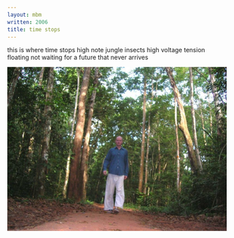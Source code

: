 ```yaml
---
layout: mbm
written: 2006
title: time stops
---
```


<div class="poem">
this is where  
time stops  
high note  
jungle insects  
high voltage  
tension floating  
not waiting  
for a future  
that never  
arrives  
</div>

!["Thai jungle"](/assets/images/pilg1/hughieJungle.jpg "Thai jungle")
